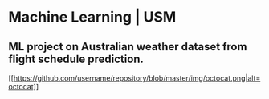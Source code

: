 # Machine Learning | USM
## ML project on Australian weather dataset from flight schedule prediction.
[[https://github.com/username/repository/blob/master/img/octocat.png|alt=octocat]]
